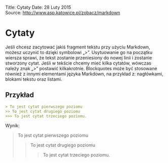 Title: 		Cytaty
Date: 		28 Luty 2015  
Source:     http://www.asp.katowice.pl/zobacz/markdown

# Cytaty

Jeśli chcesz zacytować jakiś fragment tekstu przy użyciu Markdown, 
możesz uczynić to dzięki symbolowi „>”. Usytuowanie go na początku wiersza sprawi, 
że tekst zostanie przeniesiony do nowej linii i zostanie stworzony cytat. 
Jeśli w tekście chcemy mieć kilka cytatów, wówczas należy znak „>” postawić kilkakrotnie. 
Blockquotes może być stosowane również z innymi elementami języka Markdown, na przykład z: 
nagłówkami, blokami tekstu oraz listami.

## Przykład

```markdown
> To jest cytat pierwszego poziomu
>> To jest cytat drugiego poziomu
>>> To jest cytat trzeciego poziomu.
```

Wynik:

> To jest cytat pierwszego poziomu
>> To jest cytat drugiego poziomu
>>> To jest cytat trzeciego poziomu.


